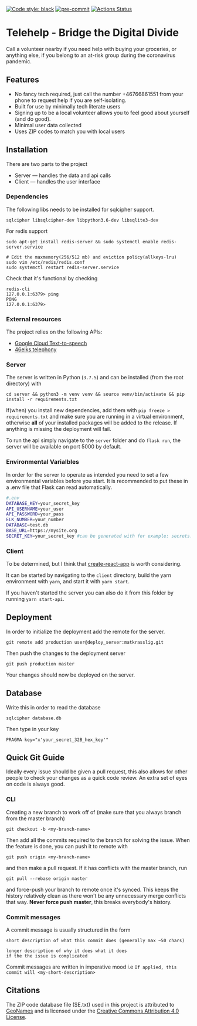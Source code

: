 <a href="https://github.com/psf/black"><img alt="Code style: black" src="https://img.shields.io/badge/code%20style-black-000000.svg"></a>
[![pre-commit](https://img.shields.io/badge/pre--commit-enabled-brightgreen?logo=pre-commit&logoColor=white)](https://github.com/pre-commit/pre-commit)
[![Actions Status](https://github.com/dekvall/matkrasslig/workflows/pre-commit/badge.svg)](https://github.com/dekvall/matkrasslig/actions)

# Telehelp - Bridge the Digital Divide

Call a volunteer nearby if you need help with buying your groceries, or anything else, if you belong to an at-risk group during the coronavirus pandemic.

## Features

- No fancy tech required, just call the number +46766861551 from your phone to request help if you are self-isolating.
- Built for use by minimally tech literate users
- Signing up to be a local volunteer allows you to feel good about yourself (and do good).
- Minimal user data collected
- Uses ZIP codes to match you with local users

## Installation

There are two parts to the project

- Server &mdash; handles the data and api calls
- Client &mdash; handles the user interface

### Dependencies

The following libs needs to be installed for sqlcipher support.

```
sqlcipher libsqlcipher-dev libpython3.6-dev libsqlite3-dev
```

For redis support

```
sudo apt-get install redis-server && sudo systemctl enable redis-server.service

# Edit the maxmemory(256/512 mb) and eviction policy(allkeys-lru)
sudo vim /etc/redis/redis.conf
sudo systemctl restart redis-server.service
```

Check that it's functional by checking

```
redis-cli
127.0.0.1:6379> ping
PONG
127.0.0.1:6379>
```

### External resources

The project relies on the following APIs:

- [Google Cloud Text-to-speech](https://cloud.google.com/text-to-speech)
- [46elks telephony](https://46elks.se/)

### Server

The server is written in Python (`3.7.5`) and can be installed (from the root directory) with

```
cd server && python3 -m venv venv && source venv/bin/activate && pip install -r requirements.txt
```

If(when) you install new dependencies, add them with `pip freeze > requirements.txt` and make sure you are running in a virtual environment, otherwise **all** of your installed packages will be added to the release. If anything is missing the deployment will fail.

To run the api simply navigate to the `server` folder and do `flask run`, the server will be available on port 5000 by default.

### Environmental Varialbles

In order for the server to operate as intended you need to set a few environmental variables before you start. It is recommended to put these in a .env file that Flask can read automatically.

```bash
#.env
DATABASE_KEY=your_secret_key
API_USERNAME=your_user
API_PASSWORD=your_pass
ELK_NUMBER=your_number
DATABASE=test.db
BASE_URL=https://mysite.org
SECRET_KEY=your_secret_key #can be generated with for example: secrets::token_urlsafe
```

### Client

To be determined, but I think that [create-react-app](https://github.com/facebook/create-react-app) is worth considering.

It can be started by navigating to the `client` directory, build the yarn environment with `yarn`, and start it with `yarn start`.

If you haven't started the server you can also do it from this folder by running `yarn start-api`.

## Deployment

In order to initialize the deployment add the remote for the server.

```
git remote add production user@deploy_server:matkrasslig.git
```

Then push the changes to the deployment server

```
git push production master
```

Your changes should now be deployed on the server.

## Database

Write this in order to read the database

```
sqlcipher database.db
```

Then type in your key

```
PRAGMA key="x'your_secret_32B_hex_key'"
```

## Quick Git Guide

Ideally every issue should be given a pull request, this also allows for other people to check your changes as a quick code review. An extra set of eyes on code is always good.

### CLI

Creating a new branch to work off of (make sure that you always branch from the master branch)

```
git checkout -b <my-branch-name>
```

Then add all the commits required to the branch for solving the issue.
When the feature is done, you can push it to remote with

```
git push origin <my-branch-name>
```

and then make a pull request.
If it has conflicts with the master branch, run

```
git pull --rebase origin master
```

and force-push your branch to remote once it's synced. This keeps the history relatively clean as there won't be any unnecessary merge conflicts that way. **Never force push master**, this breaks everybody's history.

### Commit messages

A commit message is usually structured in the form

```
short description of what this commit does (generally max ~50 chars)

longer description of why it does what it does
if the the issue is complicated
```

Commit messages are written in imperative mood i.e `If applied, this commit will <my-short-description>`

## Citations

The ZIP code database file (SE.txt) used in this project is attributed to [GeoNames](http://download.geonames.org/export/zip/) and is licensed under the [Creative Commons Attribution 4.0 License](https://creativecommons.org/licenses/by/4.0/).
